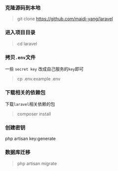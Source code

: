 

### 克隆源码到本地
> git clone https://github.com/maidi-yang/laravel

### 进入项目目录
> cd laravel

### 拷贝`.env`文件
一些 `secret key` 改成自己服务的`key`即可
> cp .env.example .env

### 下载相关的依赖包
下载`laravel`相关依赖的包
> composer install

### 创建密钥
php artisan key:generate 

### 数据库迁移
> php artisan migrate

